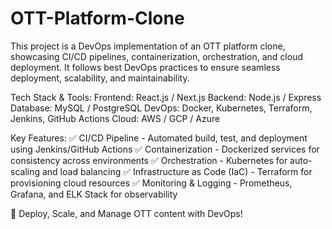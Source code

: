 # OTT-Platform-Clone
This project is a DevOps implementation of an OTT platform clone, showcasing CI/CD pipelines, containerization, orchestration, and cloud deployment. It follows best DevOps practices to ensure seamless deployment, scalability, and maintainability.

Tech Stack & Tools:
Frontend: React.js / Next.js
Backend: Node.js / Express
Database: MySQL / PostgreSQL
DevOps: Docker, Kubernetes, Terraform, Jenkins, GitHub Actions
Cloud: AWS / GCP / Azure

Key Features:
✅ CI/CD Pipeline - Automated build, test, and deployment using Jenkins/GitHub Actions
✅ Containerization - Dockerized services for consistency across environments
✅ Orchestration - Kubernetes for auto-scaling and load balancing
✅ Infrastructure as Code (IaC) - Terraform for provisioning cloud resources
✅ Monitoring & Logging - Prometheus, Grafana, and ELK Stack for observability

🚀 Deploy, Scale, and Manage OTT content with DevOps!
